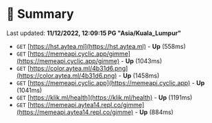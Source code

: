 # 📖 Summary
Last updated: **11/12/2022, 12:09:15 PG "Asia/Kuala_Lumpur"**

- `GET` [https://hst.aytea.ml](https://hst.aytea.ml) - **Up** (558ms)
- `GET` [https://memeapi.cyclic.app/gimme](https://memeapi.cyclic.app/gimme) - **Up** (1043ms)
- `GET` [https://color.aytea.ml/4b31d6.png](https://color.aytea.ml/4b31d6.png) - **Up** (1458ms)
- `GET` [https://memeapi.cyclic.app](https://memeapi.cyclic.app) - **Up** (1041ms)
- `GET` [https://klik.ml/health](https://klik.ml/health) - **Up** (1191ms)
- `GET` [https://memeapi.aytea14.repl.co/gimme](https://memeapi.aytea14.repl.co/gimme) - **Up** (884ms)
